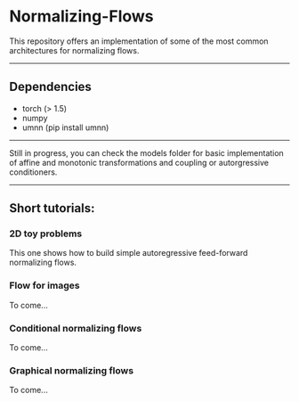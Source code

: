 # Normalizing-Flows
This repository offers an implementation of some of the most common architectures for normalizing flows.

---
## Dependencies

- torch (> 1.5)
- numpy
- umnn (pip install umnn)

---

Still in progress, you can check the models folder for basic implementation of affine and monotonic transformations 
and coupling or autorgressive conditioners.

---
## Short tutorials:

### 2D toy problems

This one shows how to build simple autoregressive feed-forward normalizing flows.

### Flow for images
To come...

### Conditional normalizing flows
To come...


### Graphical normalizing flows
To come...
